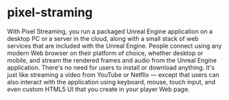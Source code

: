 # pixel-straming
With Pixel Streaming, you run a packaged Unreal Engine application on a desktop PC or a server in the cloud, along with a small stack of web services that are included with the Unreal Engine. People connect using any modern Web browser on their platform of choice, whether desktop or mobile, and stream the rendered frames and audio from the Unreal Engine application. There's no need for users to install or download anything. It's just like streaming a video from YouTube or Netflix — except that users can also interact with the application using keyboard, mouse, touch input, and even custom HTML5 UI that you create in your player Web page.
